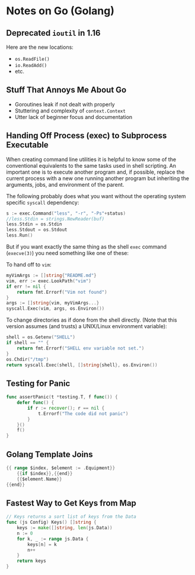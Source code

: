 # Notes on Go (Golang)

## Deprecated `ioutil` in 1.16

Here are the new locations:

* `os.ReadFile()`
* `io.ReadAdd()`
* etc.

## Stuff That Annoys Me About Go

* Goroutines leak if not dealt with properly
* Stuttering and complexity of `context.Context`
* Utter lack of beginner focus and documentation

## Handing Off Process (exec) to Subprocess Executable

When creating command line utilities it is helpful to know some of the
conventional equivalents to the same tasks used in shell scripting. An
important one is to execute another program and, if possible, replace
the current process with a new one running another program but
inheriting the arguments, jobs, and environment of the parent.

The following probably does what you want without the operating system
specific `syscall` dependency:

```go
s := exec.Command("less", "-r", "-Ps"+status)
//less.Stdin = strings.NewReader(buf)
less.Stdin = os.Stdin
less.Stdout = os.Stdout
less.Run()
```

But if you want exactly the same thing as the shell `exec` command
(`execve(3)`) you need something like one of these:

To hand off to `vim`:

```go
myVimArgs := []string{"README.md"}
vim, err := exec.LookPath("vim")
if err != nil {
	return fmt.Errorf("Vim not found")
}
args := []string{vim, myVimArgs...}
syscall.Exec(vim, args, os.Environ())
```

To change directories as if done from the shell directly. (Note that
this version assumes (and trusts) a UNIX/Linux environment variable):

```go
shell = os.Getenv("SHELL")
if shell == "" {
	return fmt.Errorf("SHELL env variable not set.")
}
os.Chdir("/tmp")
return syscall.Exec(shell, []string{shell}, os.Environ())
```

## Testing for Panic

```go
func assertPanic(t *testing.T, f func()) {
    defer func() {
        if r := recover(); r == nil {
            t.Errorf("The code did not panic")
        }
    }()
    f()
}
```

## Golang Template Joins

```go
{{ range $index, $element := .Equipment}}
	{{if $index}},{{end}}
	{{$element.Name}}
{{end}}
```

## Fastest Way to Get Keys from Map 

```go
// Keys returns a sort list of keys from the Data
func (js Config) Keys() []string {
	keys := make([]string, len(js.Data))
	n := 0
	for k, _ := range js.Data {
		keys[n] = k
		n++
	}
	return keys
}
```
